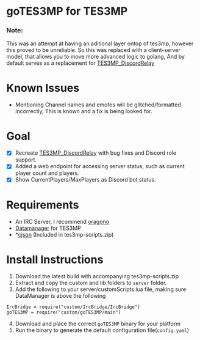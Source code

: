 # goTES3MP for TES3MP
### Note:
This was an attempt at having an aditional layer ontop of tes3mp, however this proved to be unreliable. So this was replaced with a client-server model, that allows you to move more advanced logic to golang, And by default serves as a replacement for [TES3MP_DiscordRelay](https://github.com/HotaruBlaze/TES3MP_DiscordRelay)

# Known Issues
<!-- * TES3MP does not shutdown correctly most of the time with SIGINT, or closing the application, It's recommended to use another script for this, such as [ShutdownServer](https://github.com/tes3mp-scripts/ShutdownServer). -->
<!-- * Sometimes server output from TES3MP will no longer be printed into the terminal, The reason is currently unclear. -->
<!-- * Sometimes goTES3MP loses connection to Discord, this usually fixes itself after a couple of minutes, if not try restarting goTES3MP.  -->
* Mentioning Channel names and emotes will be glitched/formatted incorrectly, This is known and a fix is being looked for.

# Goal
- [x] Recreate [TES3MP_DiscordRelay](https://github.com/HotaruBlaze/TES3MP_DiscordRelay) with bug fixes and Discord role support.
- [X] Added a web endpoint for accessing server status, such as current player count and players.
- [X] Show CurrentPlayers/MaxPlayers as Discord bot status.

# Requirements
- An IRC Server, I recommend [oragono](https://github.com/oragono/oragono)
- [Datamanager](https://github.com/tes3mp-scripts/DataManager) for TES3MP
- *[cjson](https://github.com/TES3MP/lua-cjson) (Included in tes3mp-scripts.zip)
# Install Instructions
1. Download the latest build with accompanying tes3mp-scripts.zip 
2. Extract and copy the custom and lib folders to `server` folder.
3. Add the following to your server/customScripts.lua file, making sure DataManager is above the following
```
IrcBridge = require("custom/IrcBridge/IrcBridge")
goTES3MP = require("custom/goTES3MP/main")
```
4. Download and place the correct `goTES3MP` binary for your platform
5. Run the binary to generate the default configuration file(`config.yaml`)
